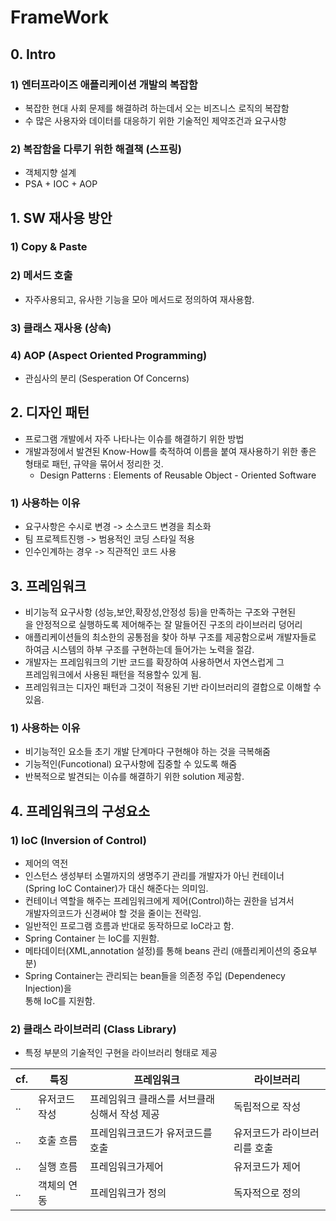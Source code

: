 FrameWork
===========

## 0. Intro

### 1) 엔터프라이즈 애플리케이션 개발의 복잡함

* 복잡한 현대 사회 문제를 해결하려 하는데서 오는 비즈니스 로직의 복잡함
* 수 많은 사용자와 데이터를 대응하기 위한 기술적인 제약조건과 요구사항

### 2) 복잡함을 다루기 위한 해결책 (스프링)

* 객체지향 설계
* PSA + IOC + AOP

## 1. SW 재사용 방안

### 1) Copy & Paste

### 2) 메서드 호출

* 자주사용되고, 유사한 기능을 모아 메서드로 정의하여 재사용함.

### 3) 클래스 재사용 (상속)

### 4) AOP (Aspect Oriented Programming)

* 관심사의 분리 (Sesperation Of Concerns)

## 2. 디자인 패턴

* 프로그램 개발에서 자주 나타나는 이슈를 해결하기 위한 방법
* 개발과정에서 발견된 Know-How를 축적하여 이름을 붙여 재사용하기 위한 좋은  
  형태로 패턴, 규약을 묶어서 정리한 것.
    * Design Patterns : Elements of Reusable Object - Oriented Software

### 1) 사용하는 이유

* 요구사항은 수시로 변경 -> 소스코드 변경을 최소화 
* 팀 프로젝트진행 -> 범용적인 코딩 스타일 적용
* 인수인계하는 경우 -> 직관적인 코드 사용 

## 3. 프레임워크

* 비기능적 요구사항 (성능,보안,확장성,안정성 등)을 만족하는 구조와 구현된  
  을 안정적으로 실행하도록 제어해주는 잘 말들어진 구조의 라이브러리 덩어리
* 애플리케이션들의 최소한의 공통점을 찾아 하부 구조를 제공함으로써 개발자들로  
  하여금 시스템의 하부 구조를 구현하는데 들어가는 노력을 절감.
* 개발자는 프레임워크의 기반 코드를 확장하여 사용하면서 자연스럽게 그   
  프레임워크에서 사용된 패턴을 적용할수 있게 됨.
* 프레임워크는 디자인 패턴과 그것이 적용된 기반 라이브러리의 결합으로 이해할 수  
  있음.

### 1) 사용하는 이유

* 비기능적인 요소들 초기 개발 단계마다 구현해야 하는 것을 극복해줌
* 기능적인(Funcotional) 요구사항에 집중할 수 있도록 해줌
* 반복적으로 발견되는 이슈를 해결하기 위한 solution 제공함.

## 4. 프레임워크의 구성요소

### 1) IoC (Inversion of Control)

* 제어의 역전
* 인스턴스 생성부터 소멸까지의 생명주기 관리를 개발자가 아닌 컨테이너  
  (Spring IoC Container)가 대신 해준다는 의미임.
* 컨테이너 역할을 해주는 프레임워크에게 제어(Control)하는 권한을 넘겨서   
  개발자의코드가 신경써야 할 것을 줄이는 전략임.
* 일반적인 프로그램 흐름과 반대로 동작하므로 IoC라고 함.
* Spring Container 는 IoC를 지원함.
* 메타데이터(XML,annotation 설정)를 통해 beans 관리 (애플리케이션의 중요부분)  
* Spring Container는 관리되는 bean들을 의존정 주입 (Dependenecy Injection)을  
  통해 IoC를 지원함.

### 2) 클래스 라이브러리 (Class Library)

* 특정 부분의 기술적인 구현을 라이브러리 형태로 제공


| cf. | 특징          | 프레임워크  |   라이브러리 |
|-----|--------------|-------------|-------------|
|..|유저코드 작성|프레임워크 클래스를 서브클래싱해서 작성 제공 |독립적으로 작성 |
|..| 호출 흐름 | 프레임워크코드가 유저코드를 호출 | 유저코드가 라이브러리를 호출|
|..| 실행 흐름 | 프레임워크가제어 | 유저코드가 제어 |
|..| 객체의 연동 | 프레임워크가 정의 | 독자적으로 정의 |


